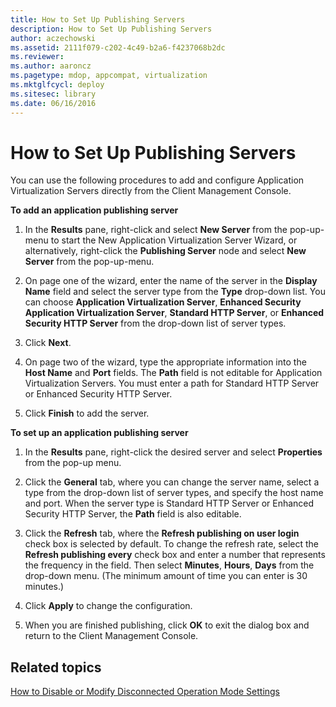 ```yaml
---
title: How to Set Up Publishing Servers
description: How to Set Up Publishing Servers
author: aczechowski
ms.assetid: 2111f079-c202-4c49-b2a6-f4237068b2dc
ms.reviewer:
ms.author: aaroncz
ms.pagetype: mdop, appcompat, virtualization
ms.mktglfcycl: deploy
ms.sitesec: library
ms.date: 06/16/2016
---
```



# How to Set Up Publishing Servers


You can use the following procedures to add and configure Application Virtualization Servers directly from the Client Management Console.

**To add an application publishing server**

1.  In the **Results** pane, right-click and select **New Server** from the pop-up-menu to start the New Application Virtualization Server Wizard, or alternatively, right-click the **Publishing Server** node and select **New Server** from the pop-up-menu.

2.  On page one of the wizard, enter the name of the server in the **Display Name** field and select the server type from the **Type** drop-down list. You can choose **Application Virtualization Server**, **Enhanced Security Application Virtualization Server**, **Standard HTTP Server**, or **Enhanced Security HTTP Server** from the drop-down list of server types.

3.  Click **Next**.

4.  On page two of the wizard, type the appropriate information into the **Host Name** and **Port** fields. The **Path** field is not editable for Application Virtualization Servers. You must enter a path for Standard HTTP Server or Enhanced Security HTTP Server.

5.  Click **Finish** to add the server.

**To set up an application publishing server**

1.  In the **Results** pane, right-click the desired server and select **Properties** from the pop-up menu.

2.  Click the **General** tab, where you can change the server name, select a type from the drop-down list of server types, and specify the host name and port. When the server type is Standard HTTP Server or Enhanced Security HTTP Server, the **Path** field is also editable.

3.  Click the **Refresh** tab, where the **Refresh publishing on user login** check box is selected by default. To change the refresh rate, select the **Refresh publishing every** check box and enter a number that represents the frequency in the field. Then select **Minutes**, **Hours**, **Days** from the drop-down menu. (The minimum amount of time you can enter is 30 minutes.)

4.  Click **Apply** to change the configuration.

5.  When you are finished publishing, click **OK** to exit the dialog box and return to the Client Management Console.

## Related topics


[How to Disable or Modify Disconnected Operation Mode Settings](how-to-disable-or-modify-disconnected-operation-mode-settings.md)

 

 





